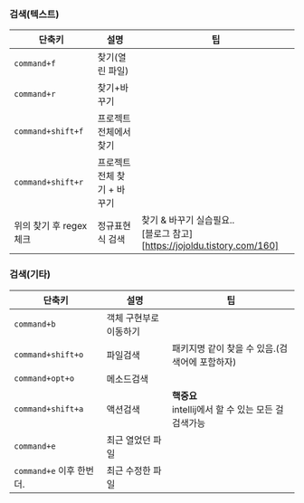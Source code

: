### 검색(텍스트)

| 단축키                  | 설명                        | 팁                                                           |
| ----------------------- | --------------------------- | ------------------------------------------------------------ |
| `command+f`             | 찾기(열린 파일)             |                                                              |
| `command+r`             | 찾기+바꾸기                 |                                                              |
| `command+shift+f`       | 프로젝트 전체에서 찾기      |                                                              |
| `command+shift+r`       | 프로젝트 전체 찾기 + 바꾸기 |                                                              |
| 위의 찾기 후 regex 체크 | 정규표현식 검색             | 찾기 & 바꾸기 실습필요..<br />[블로그 참고][https://jojoldu.tistory.com/160] |



### 검색(기타)

| 단축키                    | 설명                   | 팁                                                       |
| ------------------------- | ---------------------- | -------------------------------------------------------- |
| `command+b`               | 객체 구현부로 이동하기 |                                                          |
| `command+shift+o`         | 파일검색               | 패키지명 같이 찾을 수 있음.(검색어에 포함하자)           |
| `command+opt+o`           | 메소드검색             |                                                          |
| `command+shift+a`         | 액션검색               | **핵중요**<br />intellij에서 할 수 있는 모든 걸 검색가능 |
| `command+e`               | 최근 열었던 파일       |                                                          |
| `command+e` 이후 한번 더. | 최근 수정한 파일       |                                                          |

